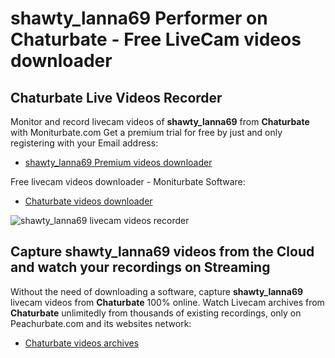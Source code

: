 # shawty_lanna69 Performer on Chaturbate - Free LiveCam videos downloader

## Chaturbate Live Videos Recorder

Monitor and record livecam videos of **shawty_lanna69** from **Chaturbate** with Moniturbate.com
Get a premium trial for free by just and only registering with your Email address:
* [shawty_lanna69 Premium videos downloader](https://moniturbate.com/request-demo-licence-key.html)

Free livecam videos downloader - Moniturbate Software:
* [Chaturbate videos downloader](https://moniturbate.com/moniturbate-download-software.html)

![shawty_lanna69 livecam videos recorder](https://peachurnet.com/templates/moniturbate-software.png)


## Capture shawty_lanna69 videos from the Cloud and watch your recordings on Streaming

Without the need of downloading a software, capture **shawty_lanna69** livecam videos from **Chaturbate** 100% online.
Watch Livecam archives from **Chaturbate** unlimitedly from thousands of existing recordings, only on Peachurbate.com and its websites network:
* [Chaturbate videos archives](https://peachurnet.com/)